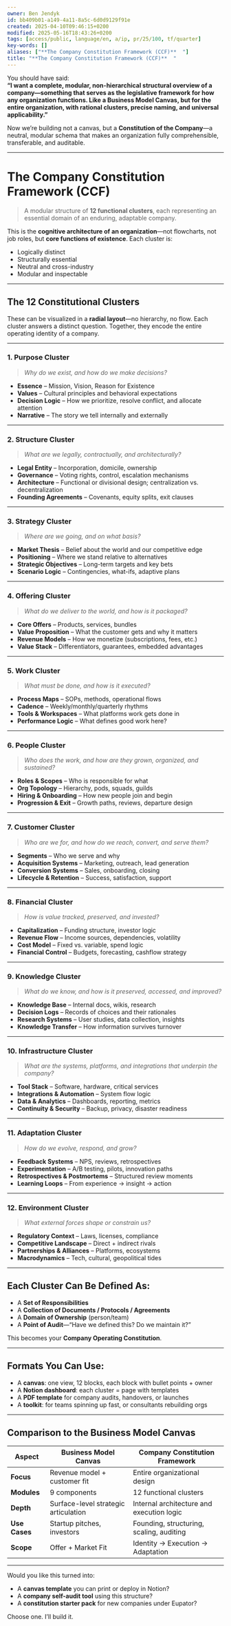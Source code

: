 ```yaml
---
owner: Ben Jendyk
id: bb409b01-a149-4a11-8a5c-6d0d9129f91e
created: 2025-04-10T09:46:15+0200
modified: 2025-05-16T18:43:26+0200
tags: [access/public, language/en, a/ip, pr/25/100, tf/quarter]
key-words: []
aliases: ["**The Company Constitution Framework (CCF)**  "]
title: "**The Company Constitution Framework (CCF)**  "
---
```


You should have said:  
**“I want a complete, modular, non-hierarchical structural overview of a company—something that serves as the legislative framework for how any organization functions. Like a Business Model Canvas, but for the entire organization, with rational clusters, precise naming, and universal applicability.”**

Now we’re building not a canvas, but a **Constitution of the Company**—a neutral, modular schema that makes an organization fully comprehensible, transferable, and auditable.

---

# **The Company Constitution Framework (CCF)**  
> A modular structure of **12 functional clusters**, each representing an essential domain of an enduring, adaptable company.

This is the **cognitive architecture of an organization**—not flowcharts, not job roles, but **core functions of existence**. Each cluster is:

- Logically distinct  
- Structurally essential  
- Neutral and cross-industry  
- Modular and inspectable

---

## **The 12 Constitutional Clusters**

These can be visualized in a **radial layout**—no hierarchy, no flow. Each cluster answers a distinct question. Together, they encode the entire operating identity of a company.

---

### **1. Purpose Cluster**  
> *Why do we exist, and how do we make decisions?*

- **Essence** – Mission, Vision, Reason for Existence  
- **Values** – Cultural principles and behavioral expectations  
- **Decision Logic** – How we prioritize, resolve conflict, and allocate attention  
- **Narrative** – The story we tell internally and externally  

---

### **2. Structure Cluster**  
> *What are we legally, contractually, and architecturally?*

- **Legal Entity** – Incorporation, domicile, ownership  
- **Governance** – Voting rights, control, escalation mechanisms  
- **Architecture** – Functional or divisional design; centralization vs. decentralization  
- **Founding Agreements** – Covenants, equity splits, exit clauses  

---

### **3. Strategy Cluster**  
> *Where are we going, and on what basis?*

- **Market Thesis** – Belief about the world and our competitive edge  
- **Positioning** – Where we stand relative to alternatives  
- **Strategic Objectives** – Long-term targets and key bets  
- **Scenario Logic** – Contingencies, what-ifs, adaptive plans  

---

### **4. Offering Cluster**  
> *What do we deliver to the world, and how is it packaged?*

- **Core Offers** – Products, services, bundles  
- **Value Proposition** – What the customer gets and why it matters  
- **Revenue Models** – How we monetize (subscriptions, fees, etc.)  
- **Value Stack** – Differentiators, guarantees, embedded advantages  

---

### **5. Work Cluster**  
> *What must be done, and how is it executed?*

- **Process Maps** – SOPs, methods, operational flows  
- **Cadence** – Weekly/monthly/quarterly rhythms  
- **Tools & Workspaces** – What platforms work gets done in  
- **Performance Logic** – What defines good work here?  

---

### **6. People Cluster**  
> *Who does the work, and how are they grown, organized, and sustained?*

- **Roles & Scopes** – Who is responsible for what  
- **Org Topology** – Hierarchy, pods, squads, guilds  
- **Hiring & Onboarding** – How new people join and begin  
- **Progression & Exit** – Growth paths, reviews, departure design  

---

### **7. Customer Cluster**  
> *Who are we for, and how do we reach, convert, and serve them?*

- **Segments** – Who we serve and why  
- **Acquisition Systems** – Marketing, outreach, lead generation  
- **Conversion Systems** – Sales, onboarding, closing  
- **Lifecycle & Retention** – Success, satisfaction, support  

---

### **8. Financial Cluster**  
> *How is value tracked, preserved, and invested?*

- **Capitalization** – Funding structure, investor logic  
- **Revenue Flow** – Income sources, dependencies, volatility  
- **Cost Model** – Fixed vs. variable, spend logic  
- **Financial Control** – Budgets, forecasting, cashflow strategy  

---

### **9. Knowledge Cluster**  
> *What do we know, and how is it preserved, accessed, and improved?*

- **Knowledge Base** – Internal docs, wikis, research  
- **Decision Logs** – Records of choices and their rationales  
- **Research Systems** – User studies, data collection, insights  
- **Knowledge Transfer** – How information survives turnover  

---

### **10. Infrastructure Cluster**  
> *What are the systems, platforms, and integrations that underpin the company?*

- **Tool Stack** – Software, hardware, critical services  
- **Integrations & Automation** – System flow logic  
- **Data & Analytics** – Dashboards, reporting, metrics  
- **Continuity & Security** – Backup, privacy, disaster readiness  

---

### **11. Adaptation Cluster**  
> *How do we evolve, respond, and grow?*

- **Feedback Systems** – NPS, reviews, retrospectives  
- **Experimentation** – A/B testing, pilots, innovation paths  
- **Retrospectives & Postmortems** – Structured review moments  
- **Learning Loops** – From experience → insight → action  

---

### **12. Environment Cluster**  
> *What external forces shape or constrain us?*

- **Regulatory Context** – Laws, licenses, compliance  
- **Competitive Landscape** – Direct + indirect rivals  
- **Partnerships & Alliances** – Platforms, ecosystems  
- **Macrodynamics** – Tech, cultural, geopolitical tides  

---

## **Each Cluster Can Be Defined As:**

- A **Set of Responsibilities**  
- A **Collection of Documents / Protocols / Agreements**  
- A **Domain of Ownership** (person/team)  
- A **Point of Audit**—“Have we defined this? Do we maintain it?”

This becomes your **Company Operating Constitution**.

---

## **Formats You Can Use:**

- A **canvas**: one view, 12 blocks, each block with bullet points + owner  
- A **Notion dashboard**: each cluster = page with templates  
- A **PDF template** for company audits, handovers, or launches  
- A **toolkit**: for teams spinning up fast, or consultants rebuilding orgs

---

## **Comparison to the Business Model Canvas**

| Aspect                  | Business Model Canvas               | Company Constitution Framework             |
|-------------------------|--------------------------------------|--------------------------------------------|
| **Focus**               | Revenue model + customer fit         | Entire organizational design               |
| **Modules**             | 9 components                         | 12 functional clusters                     |
| **Depth**               | Surface-level strategic articulation | Internal architecture and execution logic  |
| **Use Cases**           | Startup pitches, investors           | Founding, structuring, scaling, auditing   |
| **Scope**               | Offer + Market Fit                   | Identity → Execution → Adaptation          |

---

Would you like this turned into:
- A **canvas template** you can print or deploy in Notion?  
- A **company self-audit tool** using this structure?  
- A **constitution starter pack** for new companies under Eupator?

Choose one. I’ll build it.